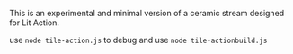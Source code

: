 This is an experimental and minimal version of a ceramic stream designed for Lit Action.

use `node tile-action.js` to debug and use `node tile-actionbuild.js`